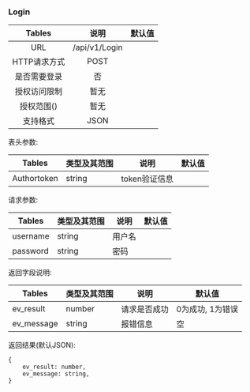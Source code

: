 ### Login

|  Tables  |      说明       | 默认值  |
| :------: | :-----------: | :--: |
|   URL    | /api/v1/Login |      |
| HTTP请求方式 |     POST      |      |
|  是否需要登录  |       否       |      |
|  授权访问限制  |      暂无       |      |
|  授权范围()  |      暂无       |      |
|   支持格式   |     JSON      |      |

表头参数:

| Tables      | 类型及其范围 | 说明        | 默认值  |
| ----------- | ------ | --------- | ---- |
| Authortoken | string | token验证信息 |      |

请求参数:


| Tables   | 类型及其范围 | 说明   | 默认值  |
| -------- | ------ | ---- | ---- |
| username | string | 用户名  |      |
| password | string | 密码   |      |

返回字段说明:

| Tables     | 类型及其范围 | 说明     | 默认值        |
| ---------- | ------ | ------ | ---------- |
| ev_result  | number | 请求是否成功 | 0为成功, 1为错误 |
| ev_message | string | 报错信息   | 空          |

返回结果(默认JSON):

```
{
    ev_result: number,
    ev_message: string,
}
```

